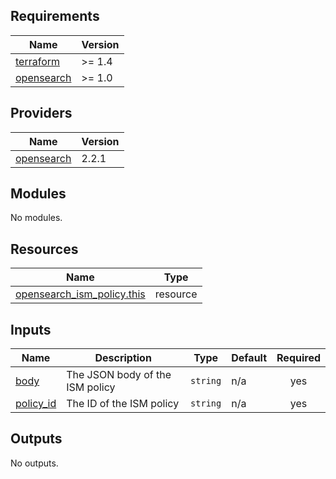 <!-- BEGINNING OF PRE-COMMIT-TERRAFORM DOCS HOOK -->
## Requirements

| Name | Version |
|------|---------|
| <a name="requirement_terraform"></a> [terraform](#requirement\_terraform) | >= 1.4 |
| <a name="requirement_opensearch"></a> [opensearch](#requirement\_opensearch) | >= 1.0 |

## Providers

| Name | Version |
|------|---------|
| <a name="provider_opensearch"></a> [opensearch](#provider\_opensearch) | 2.2.1 |

## Modules

No modules.

## Resources

| Name | Type |
|------|------|
| [opensearch_ism_policy.this](https://registry.terraform.io/providers/opensearch-project/opensearch/latest/docs/resources/ism_policy) | resource |

## Inputs

| Name | Description | Type | Default | Required |
|------|-------------|------|---------|:--------:|
| <a name="input_body"></a> [body](#input\_body) | The JSON body of the ISM policy | `string` | n/a | yes |
| <a name="input_policy_id"></a> [policy\_id](#input\_policy\_id) | The ID of the ISM policy | `string` | n/a | yes |

## Outputs

No outputs.
<!-- END OF PRE-COMMIT-TERRAFORM DOCS HOOK -->
